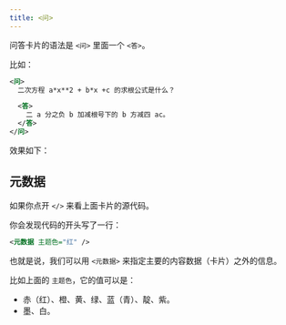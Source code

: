 ```yaml
---
title: <问>
---
```


问答卡片的语法是 `<问>` 里面一个 `<答>`。

比如：

```xml
<问>
  二次方程 a*x**2 + b*x +c 的求根公式是什么？

  <答>
    二 a 分之负 b 加减根号下的 b 方减四 ac。
  </答>
</问>
```

效果如下：

<mimor src="question-example-1.mimor" />

## 元数据

如果你点开 `</>` 来看上面卡片的源代码。

你会发现代码的开头写了一行：

```xml
<元数据 主题色="红" />
```

也就是说，我们可以用 `<元数据>` 来指定主要的内容数据（卡片）之外的信息。

比如上面的 `主题色`，它的值可以是：

- 赤（红）、橙、黄、绿、蓝（青）、靛、紫。
- 墨、白。
